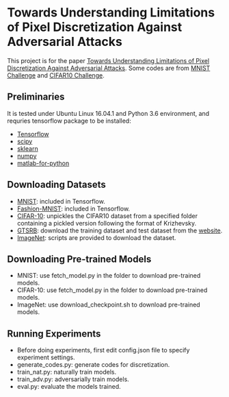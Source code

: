 # Towards Understanding Limitations of Pixel Discretization Against Adversarial Attacks
This project is for the paper [Towards Understanding Limitations of Pixel Discretization Against Adversarial Attacks](https://arxiv.org/pdf/1805.07816.pdf). Some codes are from [MNIST Challenge](https://github.com/MadryLab/mnist_challenge) and [CIFAR10 Challenge](https://github.com/MadryLab/cifar10_challenge). 

## Preliminaries
It is tested under Ubuntu Linux 16.04.1 and Python 3.6 environment, and requries tensorflow package to be installed:
* [Tensorflow](https://www.tensorflow.org/install)
* [scipy](https://github.com/scipy/scipy)
* [sklearn](https://scikit-learn.org/stable/)
* [numpy](http://www.numpy.org/)
* [matlab-for-python](https://www.mathworks.com/help/matlab/matlab-engine-for-python.html)

## Downloading Datasets
* [MNIST](http://yann.lecun.com/exdb/mnist/): included in Tensorflow. 
* [Fashion-MNIST](https://github.com/zalandoresearch/fashion-mnist): included in Tensorflow.
* [CIFAR-10](https://www.cs.toronto.edu/~kriz/cifar.html): unpickles the CIFAR10 dataset from a specified folder containing a pickled version following the format of Krizhevsky. 
* [GTSRB](http://benchmark.ini.rub.de/?section=gtsrb&subsection=dataset): download the training dataset and test dataset from the [website](http://benchmark.ini.rub.de/?section=gtsrb&subsection=dataset). 
* [ImageNet](https://www.kaggle.com/c/nips-2017-defense-against-adversarial-attack/data): scripts are provided to download the dataset.

## Downloading Pre-trained Models
* MNIST: use fetch_model.py in the folder to download pre-trained models.
* CIFAR-10: use fetch_model.py in the folder to download pre-trained models.
* ImageNet: use download_checkpoint.sh to download pre-trained models. 

## Running Experiments
* Before doing experiments, first edit config.json file to specify experiment settings.
* generate_codes.py: generate codes for discretization. 
* train_nat.py: naturally train models.
* train_adv.py: adversarially train models. 
* eval.py: evaluate the models trained. 
